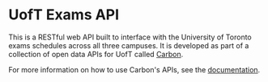 UofT Exams API
=================

This is a RESTful web API built to interface with the University of Toronto exams schedules across all three campuses. It is developed as part of a collection of open data APIs for UofT called [Carbon](https://carbon.qas.im).

For more information on how to use Carbon's APIs, see the [documentation](https://carbon.qas.im/documentation).
